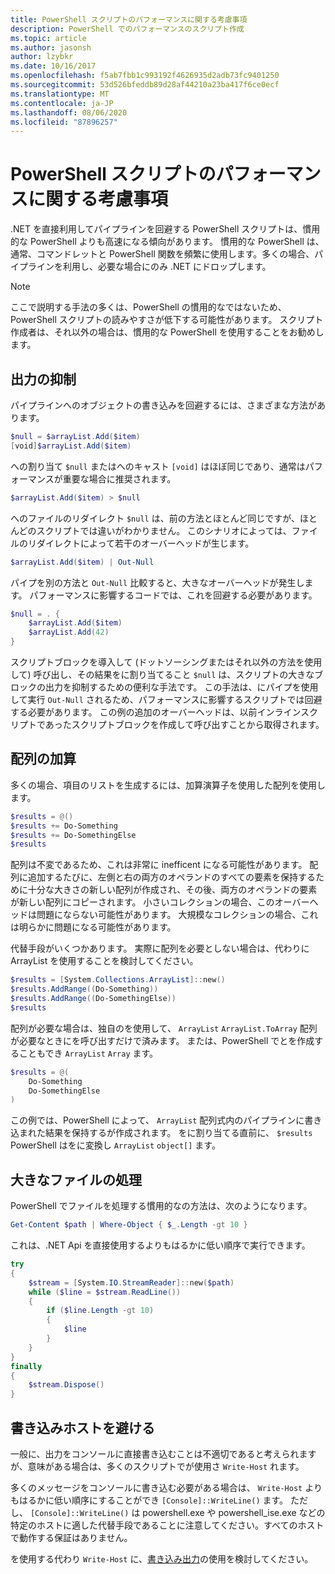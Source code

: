 ```yaml
---
title: PowerShell スクリプトのパフォーマンスに関する考慮事項
description: PowerShell でのパフォーマンスのスクリプト作成
ms.topic: article
ms.author: jasonsh
author: lzybkr
ms.date: 10/16/2017
ms.openlocfilehash: f5ab7fbb1c993192f4626935d2adb73fc9401250
ms.sourcegitcommit: 53d526bfeddb89d28af44210a23ba417f6ce0ecf
ms.translationtype: MT
ms.contentlocale: ja-JP
ms.lasthandoff: 08/06/2020
ms.locfileid: "87896257"
---
```

# <a name="powershell-scripting-performance-considerations"></a>PowerShell スクリプトのパフォーマンスに関する考慮事項

.NET を直接利用してパイプラインを回避する PowerShell スクリプトは、慣用的な PowerShell よりも高速になる傾向があります。 慣用的な PowerShell は、通常、コマンドレットと PowerShell 関数を頻繁に使用します。多くの場合、パイプラインを利用し、必要な場合にのみ .NET にドロップします。

>[!Note]
> ここで説明する手法の多くは、PowerShell の慣用的なではないため、PowerShell スクリプトの読みやすさが低下する可能性があります。 スクリプト作成者は、それ以外の場合は、慣用的な PowerShell を使用することをお勧めします。

## <a name="suppressing-output"></a>出力の抑制

パイプラインへのオブジェクトの書き込みを回避するには、さまざまな方法があります。

```PowerShell
$null = $arrayList.Add($item)
[void]$arrayList.Add($item)
```

への割り当て `$null` またはへのキャスト `[void]` はほぼ同じであり、通常はパフォーマンスが重要な場合に推奨されます。

```PowerShell
$arrayList.Add($item) > $null
```

へのファイルのリダイレクト `$null` は、前の方法とほとんど同じですが、ほとんどのスクリプトでは違いがわかりません。
このシナリオによっては、ファイルのリダイレクトによって若干のオーバーヘッドが生じます。

```PowerShell
$arrayList.Add($item) | Out-Null
```

パイプを別の方法と `Out-Null` 比較すると、大きなオーバーヘッドが発生します。
パフォーマンスに影響するコードでは、これを回避する必要があります。

```PowerShell
$null = . {
    $arrayList.Add($item)
    $arrayList.Add(42)
}
```

スクリプトブロックを導入して (ドットソーシングまたはそれ以外の方法を使用して) 呼び出し、その結果をに割り当てること `$null` は、スクリプトの大きなブロックの出力を抑制するための便利な手法です。
この手法は、にパイプを使用して実行 `Out-Null` されるため、パフォーマンスに影響するスクリプトでは回避する必要があります。
この例の追加のオーバーヘッドは、以前インラインスクリプトであったスクリプトブロックを作成して呼び出すことから取得されます。


## <a name="array-addition"></a>配列の加算

多くの場合、項目のリストを生成するには、加算演算子を使用した配列を使用します。

```PowerShell
$results = @()
$results += Do-Something
$results += Do-SomethingElse
$results
```

配列は不変であるため、これは非常に inefficent になる可能性があります。
配列に追加するたびに、左側と右の両方のオペランドのすべての要素を保持するために十分な大きさの新しい配列が作成され、その後、両方のオペランドの要素が新しい配列にコピーされます。
小さいコレクションの場合、このオーバーヘッドは問題にならない可能性があります。
大規模なコレクションの場合、これは明らかに問題になる可能性があります。

代替手段がいくつかあります。
実際に配列を必要としない場合は、代わりに ArrayList を使用することを検討してください。

```PowerShell
$results = [System.Collections.ArrayList]::new()
$results.AddRange((Do-Something))
$results.AddRange((Do-SomethingElse))
$results
```

配列が必要な場合は、独自のを使用して、 `ArrayList` `ArrayList.ToArray` 配列が必要なときにを呼び出すだけで済みます。
または、PowerShell でとを作成することもでき `ArrayList` `Array` ます。

```PowerShell
$results = @(
    Do-Something
    Do-SomethingElse
)
```

この例では、PowerShell によって、 `ArrayList` 配列式内のパイプラインに書き込まれた結果を保持するが作成されます。
をに割り当てる直前に、 `$results` PowerShell はをに変換し `ArrayList` `object[]` ます。

## <a name="processing-large-files"></a>大きなファイルの処理

PowerShell でファイルを処理する慣用的なの方法は、次のようになります。

```PowerShell
Get-Content $path | Where-Object { $_.Length -gt 10 }
```

これは、.NET Api を直接使用するよりもはるかに低い順序で実行できます。

```PowerShell
try
{
    $stream = [System.IO.StreamReader]::new($path)
    while ($line = $stream.ReadLine())
    {
        if ($line.Length -gt 10)
        {
            $line
        }
    }
}
finally
{
    $stream.Dispose()
}
```

## <a name="avoid-write-host"></a>書き込みホストを避ける

一般に、出力をコンソールに直接書き込むことは不適切であると考えられますが、意味がある場合は、多くのスクリプトでが使用さ `Write-Host` れます。

多くのメッセージをコンソールに書き込む必要がある場合は、 `Write-Host` よりもはるかに低い順序にすることができ `[Console]::WriteLine()` ます。 ただし、 `[Console]::WriteLine()` は powershell.exe や powershell_ise.exe などの特定のホストに適した代替手段であることに注意してください。すべてのホストで動作する保証はありません。

を使用する代わり `Write-Host` に、[書き込み出力](/powershell/module/Microsoft.PowerShell.Utility/Write-Output?view=powershell-5.1)の使用を検討してください。

